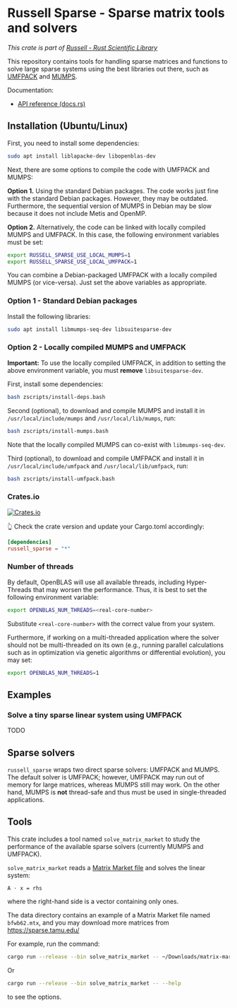 # Russell Sparse - Sparse matrix tools and solvers

_This crate is part of [Russell - Rust Scientific Library](https://github.com/cpmech/russell)_

This repository contains tools for handling sparse matrices and functions to solve large sparse systems using the best libraries out there, such as [UMFPACK](https://github.com/DrTimothyAldenDavis/SuiteSparse) and [MUMPS](https://mumps-solver.org).

Documentation:

- [API reference (docs.rs)](https://docs.rs/russell_sparse)

## Installation (Ubuntu/Linux)

First, you need to install some dependencies:

```bash
sudo apt install liblapacke-dev libopenblas-dev
```

Next, there are some options to compile the code with UMFPACK and MUMPS:

**Option 1.** Using the standard Debian packages. The code works just fine with the standard Debian packages. However, they may be outdated. Furthermore, the sequential version of MUMPS in Debian may be slow because it does not include Metis and OpenMP.

**Option 2.** Alternatively, the code can be linked with locally compiled MUMPS and UMFPACK. In this case, the following environment variables must be set:

```bash
export RUSSELL_SPARSE_USE_LOCAL_MUMPS=1
export RUSSELL_SPARSE_USE_LOCAL_UMFPACK=1
```

You can combine a Debian-packaged UMFPACK with a locally compiled MUMPS (or vice-versa). Just set the above variables as appropriate.

### Option 1 - Standard Debian packages

Install the following libraries:

```bash
sudo apt install libmumps-seq-dev libsuitesparse-dev
```

### Option 2 - Locally compiled MUMPS and UMFPACK

**Important:** To use the locally compiled UMFPACK, in addition to setting the above environment variable, you must **remove** `libsuitesparse-dev`.

First, install some dependencies:

```bash
bash zscripts/install-deps.bash
```

Second (optional), to download and compile MUMPS and install it in `/usr/local/include/mumps` and `/usr/local/lib/mumps`, run:

```bash
bash zscripts/install-mumps.bash
```

Note that the locally compiled MUMPS can co-exist with `libmumps-seq-dev`.

Third (optional), to download and compile UMFPACK and install it in `/usr/local/include/umfpack` and `/usr/local/lib/umfpack`, run:

```bash
bash zscripts/install-umfpack.bash
```

### Crates.io

[![Crates.io](https://img.shields.io/crates/v/russell_sparse.svg)](https://crates.io/crates/russell_sparse)

👆 Check the crate version and update your Cargo.toml accordingly:

```toml
[dependencies]
russell_sparse = "*"
```

### Number of threads

By default, OpenBLAS will use all available threads, including Hyper-Threads that may worsen the performance. Thus, it is best to set the following environment variable:

```bash
export OPENBLAS_NUM_THREADS=<real-core-number>
```

Substitute `<real-core-number>` with the correct value from your system.

Furthermore, if working on a multi-threaded application where the solver should not be multi-threaded on its own (e.g., running parallel calculations such as in optimization via genetic algorithms or differential evolution), you may set:

```bash
export OPENBLAS_NUM_THREADS=1
```

## Examples

### Solve a tiny sparse linear system using UMFPACK

TODO

## Sparse solvers

`russell_sparse` wraps two direct sparse solvers: UMFPACK and MUMPS. The default solver is UMFPACK; however, UMFPACK may run out of memory for large matrices, whereas MUMPS still may work. On the other hand, MUMPS is **not** thread-safe and thus must be used in single-threaded applications.

## Tools

This crate includes a tool named `solve_matrix_market` to study the performance of the available sparse solvers (currently MUMPS and UMFPACK).

`solve_matrix_market` reads a [Matrix Market file](https://math.nist.gov/MatrixMarket/formats.html) and solves the linear system:

```text
A ⋅ x = rhs
```

where the right-hand side is a vector containing only ones.

The data directory contains an example of a Matrix Market file named `bfwb62.mtx`, and you may download more matrices from https://sparse.tamu.edu/

For example, run the command:

```bash
cargo run --release --bin solve_matrix_market -- ~/Downloads/matrix-market/bfwb62.mtx
```

Or

```bash
cargo run --release --bin solve_matrix_market -- --help
```

to see the options.
